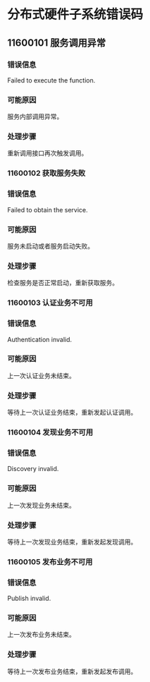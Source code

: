 # 分布式硬件子系统错误码

## 11600101 服务调用异常

### 错误信息

Failed to execute the function.

### 可能原因

服务内部调用异常。

### 处理步骤

重新调用接口再次触发调用。

### 11600102 获取服务失败

### 错误信息

Failed to obtain the service.

### 可能原因

服务未启动或者服务启动失败。

### 处理步骤

检查服务是否正常启动，重新获取服务。

### 11600103 认证业务不可用

### 错误信息

Authentication invalid.

### 可能原因

上一次认证业务未结束。

### 处理步骤

等待上一次认证业务结束，重新发起认证调用。

### 11600104 发现业务不可用

### 错误信息

Discovery invalid.

### 可能原因

上一次发现业务未结束。

### 处理步骤

等待上一次发现业务结束，重新发起发现调用。

### 11600105 发布业务不可用

### 错误信息

Publish invalid.

### 可能原因

上一次发布业务未结束。

### 处理步骤

等待上一次发布业务结束，重新发起发布调用。
